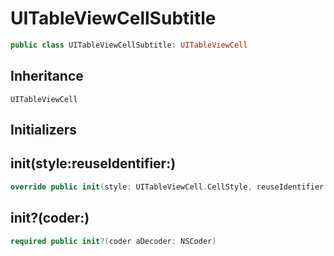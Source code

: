 # UITableViewCellSubtitle

``` swift
public class UITableViewCellSubtitle: UITableViewCell
```

## Inheritance

`UITableViewCell`

## Initializers

## init(style:reuseIdentifier:)

``` swift
override public init(style: UITableViewCell.CellStyle, reuseIdentifier: String?)
```

## init?(coder:)

``` swift
required public init?(coder aDecoder: NSCoder)
```
